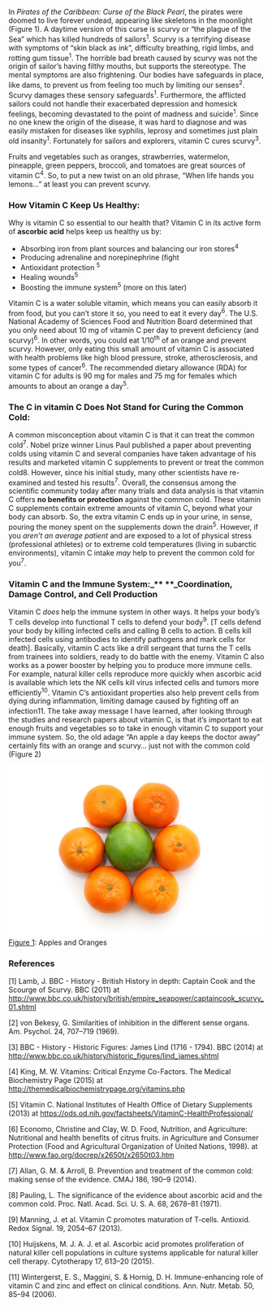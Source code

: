 In *Pirates of the Caribbean: Curse of the Black Pearl*, the pirates were doomed to live forever undead, appearing like skeletons in the moonlight (Figure 1). A daytime version of this curse is scurvy or “the plague of the Sea” which has killed hundreds of sailors<sup>1</sup>. Scurvy is a terrifying disease with symptoms of “skin black as ink”, difficulty breathing, rigid limbs, and rotting gum tissue<sup>1</sup>. The horrible bad breath caused by scurvy was not the origin of sailor’s having filthy mouths, but supports the stereotype. The mental symptoms are also frightening. Our bodies have safeguards in place, like dams, to prevent us from feeling too much by limiting our senses<sup>2</sup>. Scurvy damages these sensory safeguards<sup>1</sup>. Furthermore, the afflicted sailors could not handle their exacerbated depression and homesick feelings, becoming devastated to the point of madness and suicide<sup>1</sup>. Since no one knew the origin of the disease, it was hard to diagnose and was easily mistaken for diseases like syphilis, leprosy and sometimes just plain old insanity<sup>1</sup>. Fortunately for sailors and explorers, vitamin C cures scurvy<sup>3</sup>.

Fruits and vegetables such as oranges, strawberries, watermelon, pineapple, green peppers, broccoli, and tomatoes are great sources of vitamin C<sup>4</sup>. So, to put a new twist on an old phrase, “When life hands you lemons…” at least you can prevent scurvy.

### How Vitamin C Keep Us Healthy:

Why is vitamin C so essential to our health that? Vitamin C in its active form of **ascorbic acid** helps keep us healthy us by:

 - Absorbing iron from plant sources and balancing our iron
   stores<sup>4</sup>
 - Producing adrenaline and norepinephrine (fight
 - Antioxidant protection <sup>5</sup>
 - Healing wounds<sup>5</sup>
 - Boosting the immune
   system<sup>5</sup> (more on this later)

Vitamin C is a water soluble vitamin, which means you can easily absorb it from food, but you can’t store it so, you need to eat it every day<sup>6</sup>. The U.S. National Academy of Sciences Food and Nutrition Board determined that you only need about 10 mg of vitamin C per day to prevent deficiency (and scurvy)<sup>6</sup>. In other words, you could eat 1/10<sup>th</sup> of an orange and prevent scurvy. However, only eating this small amount of vitamin C is associated with health problems like high blood pressure, stroke, atherosclerosis, and some types of cancer<sup>6</sup>. The recommended dietary allowance (RDA) for vitamin C for adults is 90 mg for males and 75 mg for females which amounts to about an orange a day<sup>5</sup>.

### The C in vitamin C Does Not Stand for Curing the Common Cold:

A common misconception about vitamin C is that it can treat the common cold<sup>7</sup>. Nobel prize winner Linus Paul published a paper about preventing colds using vitamin C and several companies have taken advantage of his results and marketed vitamin C supplements to prevent or treat the common cold<sup></sup>8. However, since his initial study, many other scientists have re-examined and tested his results<sup>7</sup>. Overall, the consensus among the scientific community today after many trials and data analysis is that vitamin C offers **no benefits or protection** against the common cold. These vitamin C supplements contain extreme amounts of vitamin C, beyond what your body can absorb. So, the extra vitamin C ends up in your urine, in sense, pouring the money spent on the supplements down the drain<sup>5</sup>. However, if you *aren’t an average patient* and are exposed to a lot of physical stress (professional athletes) or to extreme cold temperatures (living in subarctic environments), vitamin C intake *may* help to prevent the common cold for you<sup>7</sup>.

### Vitamin C and the Immune System:_** **_Coordination, Damage Control, and Cell Production

Vitamin C *does* help the immune system in other ways. It helps your body’s T cells develop into functional T cells to defend your body<sup>9</sup>. [T cells defend your body by killing infected cells and calling B cells to action. B cells kill infected cells using antibodies to identify pathogens and mark cells for death].
Basically, vitamin C acts like a drill sergeant that turns the T cells from trainees into soldiers, ready to do battle with the enemy. Vitamin C also works as a power booster by helping you to produce more immune cells. For example, natural killer cells reproduce more quickly when ascorbic acid is available which lets the NK cells kill virus infected cells and tumors more efficiently<sup>10</sup>. Vitamin C’s antioxidant properties also help prevent cells from dying during inflammation, limiting damage caused by fighting off an infection<sup></sup>11.
The take away message I have learned, after looking through the studies and research papers about vitamin C, is that it’s important to eat enough fruits and vegetables so to take in enough vitamin C to support your immune system. So, the old adage “An apple a day keeps the doctor away” certainly fits with an orange and scurvy… just not with the common cold (Figure 2)

![Figure 1](./images/vitaminC2.png)
[Figure 1](http://res.freestockphotos.biz/pictures/9/9292-citrus-fruit-isolated-on-a-white-background-pv.jpg): Apples and Oranges

### References
[1] Lamb, J. BBC - History - British History in depth: Captain Cook and the Scourge of Scurvy. BBC (2011) at <http://www.bbc.co.uk/history/british/empire_seapower/captaincook_scurvy_01.shtml>

[2] von Bekesy, G. Similarities of inhibition in the different sense organs. Am. Psychol. 24, 707–719 (1969).

[3] BBC - History - Historic Figures: James Lind (1716 - 1794). BBC (2014) at <http://www.bbc.co.uk/history/historic_figures/lind_james.shtml>

[4] King, M. W. Vitamins: Critical Enzyme Co-Factors. The Medical Biochemistry Page (2015) at <http://themedicalbiochemistrypage.org/vitamins.php>

[5] Vitamin C. National Institutes of Health Office of Dietary Supplements (2013) at <https://ods.od.nih.gov/factsheets/VitaminC-HealthProfessional/>

[6] Economo, Christine and Clay, W. D. Food, Nutrition, and Agriculture: Nutritional and health benefits of citrus fruits. in Agriculture and Consumer Protection (Food and Agricultural Organization of United Nations, 1998). at <http://www.fao.org/docrep/x2650t/x2650t03.htm>

[7]  Allan, G. M. & Arroll, B. Prevention and treatment of the common cold: making sense of the evidence. CMAJ 186, 190–9 (2014).

[8] Pauling, L. The significance of the evidence about ascorbic acid and the common cold. Proc. Natl. Acad. Sci. U. S. A. 68, 2678–81 (1971).

[9] Manning, J. et al. Vitamin C promotes maturation of T-cells. Antioxid. Redox Signal. 19, 2054–67 (2013).

[10] Huijskens, M. J. A. J. et al. Ascorbic acid promotes proliferation of natural killer cell populations in culture systems applicable for natural killer cell therapy. Cytotherapy 17, 613–20 (2015).

[11] Wintergerst, E. S., Maggini, S. & Hornig, D. H. Immune-enhancing role of vitamin C and zinc and effect on clinical conditions. Ann. Nutr. Metab. 50, 85–94 (2006).
